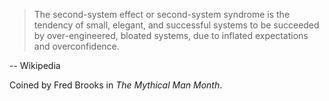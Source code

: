 > The second-system effect or second-system syndrome is the tendency of small, elegant, and successful systems to be succeeded by over-engineered, bloated systems, due to inflated expectations and overconfidence.

-- Wikipedia

Coined by Fred Brooks in *The Mythical Man Month*.